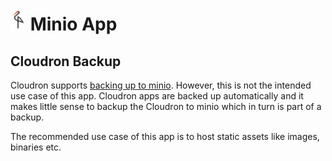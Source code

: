 # <img src="../img/minio-logo.png" width="25px"> Minio App

## Cloudron Backup

Cloudron supports [backing up to minio](https://cloudron.io/documentation/backups/#backing-up-to-minio).
However, this is not the intended use case of this app. Cloudron apps are
backed up automatically and it makes little sense to backup the Cloudron to minio
which in turn is part of a backup.

The recommended use case of this app is to host static assets like images, binaries etc.

